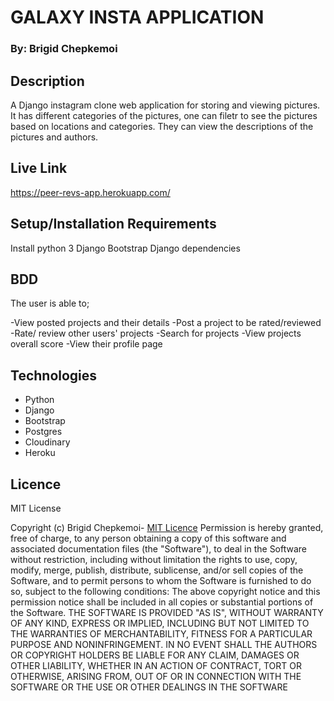 # GALAXY INSTA APPLICATION


### By: Brigid Chepkemoi


## Description
A Django instagram clone web application for storing and viewing pictures. 
It has different categories of the pictures, one can filetr to see the pictures based on locations and categories.
They can view the descriptions of the pictures and authors.
## Live Link
https://peer-revs-app.herokuapp.com/


## Setup/Installation Requirements
Install python 3
Django
Bootstrap
Django dependencies
## BDD

The user is able to;

-View posted projects and their details
-Post a project to be rated/reviewed
-Rate/ review other users' projects
-Search for projects 
-View projects overall score
-View their profile page


## Technologies

- Python
- Django
- Bootstrap
- Postgres
- Cloudinary
- Heroku

## Licence

MIT License

Copyright (c) Brigid Chepkemoi- [MIT Licence](LICENSE)
Permission is hereby granted, free of charge, to any person obtaining a copy
of this software and associated documentation files (the "Software"), to deal
in the Software without restriction, including without limitation the rights
to use, copy, modify, merge, publish, distribute, sublicense, and/or sell
copies of the Software, and to permit persons to whom the Software is
furnished to do so, subject to the following conditions:
The above copyright notice and this permission notice shall be included in all
copies or substantial portions of the Software.
THE SOFTWARE IS PROVIDED "AS IS", WITHOUT WARRANTY OF ANY KIND, EXPRESS OR
IMPLIED, INCLUDING BUT NOT LIMITED TO THE WARRANTIES OF MERCHANTABILITY,
FITNESS FOR A PARTICULAR PURPOSE AND NONINFRINGEMENT. IN NO EVENT SHALL THE
AUTHORS OR COPYRIGHT HOLDERS BE LIABLE FOR ANY CLAIM, DAMAGES OR OTHER
LIABILITY, WHETHER IN AN ACTION OF CONTRACT, TORT OR OTHERWISE, ARISING FROM,
OUT OF OR IN CONNECTION WITH THE SOFTWARE OR THE USE OR OTHER DEALINGS IN THE
SOFTWARE
